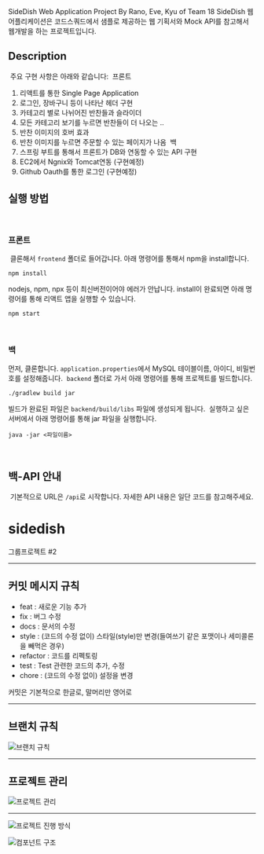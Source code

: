 SideDish Web Application Project By Rano, Eve, Kyu of Team 18
​
SideDish 웹 어플리케이션은 코드스쿼드에서 샘플로 제공하는 웹 기획서와 Mock API를 참고해서 웹개발을 하는 프로젝트입니다.
​
## Description
​
주요 구현 사항은 아래와 같습니다:
​
프론트
1. 리액트를 통한 Single Page Application
2. 로그인, 장바구니 등이 나타난 헤더 구현
3. 카테고리 별로 나뉘어진 반찬들과 슬라이더
4. 모든 카테고리 보기를 누르면 반찬들이 더 나오는 ..
5. 반찬 이미지의 호버 효과
6. 반찬 이미지를 누르면 주문할 수 있는 페이지가 나옴
​
백
1. 스프링 부트를 통해서 프론트가 DB와 연동할 수 있는 API 구현
2. EC2에서 Ngnix와 Tomcat연동 (구현예정)
3. Github Oauth를 통한 로그인 (구현예정)
​
## 실행 방법
​
### 프론트
​
클론해서 `frontend` 폴더로 들어갑니다.
아래 명령어를 통해서 npm을 install합니다.
```
npm install
```
nodejs, npm, npx 등이 최신버전이어야 에러가 안납니다.
install이 완료되면 아래 명령어를 통해 리액트 앱을 실행할 수 있습니다.
```
npm start
```
​
### 백
먼저, 클론합니다.
`application.properties`에서 MySQL 테이블이름, 아이디, 비밀번호를 설정해줍니다.
​
`backend` 폴더로 가서 아래 명령어를 통해 프로젝트를 빌드합니다.
```
./gradlew build jar
```
빌드가 완료된 파일은 `backend/build/libs` 파일에 생성되게 됩니다.
​
실행하고 싶은 서버에서 아래 명령어를 통해 jar 파일을 실행합니다.
```
java -jar <파일이름>
```
​
## 백-API 안내
​
기본적으로 URL은 `/api`로 시작합니다.
자세한 API 내용은 일단 코드를 참고해주세요.

# sidedish
그룹프로젝트 #2

---

## 커밋 메시지 규칙

- feat : 새로운 기능 추가
- fix : 버그 수정
- docs : 문서의 수정
- style : (코드의 수정 없이) 스타일(style)만 변경(들여쓰기 같은 포맷이나 세미콜론을 빼먹은 경우)
- refactor : 코드를 리펙토링
- test : Test 관련한 코드의 추가, 수정
- chore : (코드의 수정 없이) 설정을 변경

커밋은 기본적으로 한글로, 말머리만 영어로

---

## 브랜치 규칙
![브랜치 규칙](https://user-images.githubusercontent.com/62237639/115202663-94fcd880-a131-11eb-8708-23c7a09cc200.png)

---

## 프로젝트 관리

![프로젝트 관리](https://user-images.githubusercontent.com/62237639/115204101-16a13600-a133-11eb-994c-f4c8ba1d22db.png)

---
![프로젝트 진행 방식](https://user-images.githubusercontent.com/62237639/115204313-4fd9a600-a133-11eb-9e1a-13d6f06182c5.png)

![컴포넌트 구조](https://user-images.githubusercontent.com/62237639/116667247-f09f4f80-a9d6-11eb-8afe-03110e3d4ab3.png)


